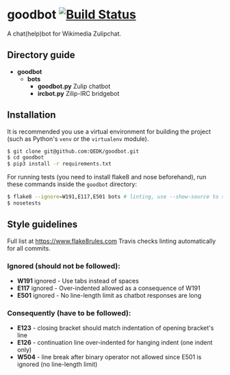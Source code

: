 # goodbot [![Build Status](https://travis-ci.com/QEDK/goodbot.svg?token=hzAt8K9qssFFPCiKjxHz&branch=master)](https://travis-ci.com/QEDK/goodbot)
A chat(help)bot for Wikimedia Zulipchat.

## Directory guide
- **goodbot**
  - **bots**
    - **goodbot.py** Zulip chatbot
    - **ircbot.py** Zilip-IRC bridgebot

## Installation
It is recommended you use a virtual environment for building the project (such as Python's `venv` or the `virtualenv` module).
```bash
$ git clone git@github.com:QEDK/goodbot.git
$ cd goodbot
$ pip3 install -r requirements.txt
```

For running tests (you need to install flake8 and nose beforehand), run these commands inside the `goodbot` directory:
```bash
$ flake8 --ignore=W191,E117,E501 bots # linting, use --show-source to see individual errors
$ nosetests
```

## Style guidelines

Full list at https://www.flake8rules.com
Travis checks linting automatically for all commits.

### Ignored (should not be followed):

* **W191** ignored - Use tabs instead of spaces
* **E117** ignored - Over-indented allowed as a consequence of W191
* **E501** ignored - No line-length limit as chatbot responses are long

### Consequently (have to be followed):

* **E123** - closing bracket should match indentation of opening bracket's line
* **E126** - continuation line over-indented for hanging indent (one indent only)
* **W504** - line break after binary operator not allowed since E501 is ignored (no line-length limit)

